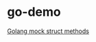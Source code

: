 # go-demo
[Golang mock struct methods](https://matthung0807.blogspot.com/2022/05/go-test-mock-struct-method.html)
